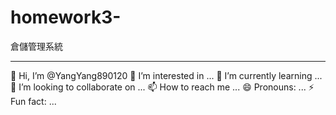 # homework3-
倉儲管理系統
***
👋 Hi, I’m @YangYang890120
👀 I’m interested in ...
🌱 I’m currently learning ...
💞️ I’m looking to collaborate on ...
📫 How to reach me ...
😄 Pronouns: ...
⚡ Fun fact: ...
